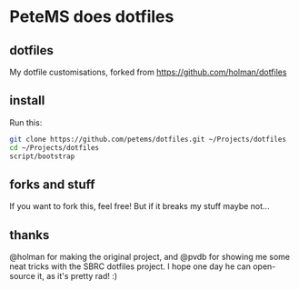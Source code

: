 # PeteMS does dotfiles

## dotfiles

My dotfile customisations, forked from https://github.com/holman/dotfiles

## install

Run this:

```sh
git clone https://github.com/petems/dotfiles.git ~/Projects/dotfiles
cd ~/Projects/dotfiles
script/bootstrap
```

## forks and stuff

If you want to fork this, feel free! But if it breaks my stuff maybe not...

## thanks

@holman for making the original project, and @pvdb for showing me some neat tricks with the SBRC dotfiles project. I hope one day he can open-source it, as it's pretty rad! :)